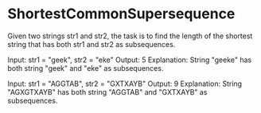 # ShortestCommonSupersequence

Given two strings str1 and str2, the task is to find the length of the shortest string that has both str1 and str2 as subsequences. 

Input:   str1 = "geek",  str2 = "eke"
Output: 5
Explanation: 
String "geeke" has both string "geek" 
and "eke" as subsequences.

Input:   str1 = "AGGTAB",  str2 = "GXTXAYB"
Output:  9
Explanation: 
String "AGXGTXAYB" has both string 
"AGGTAB" and "GXTXAYB" as subsequences.

